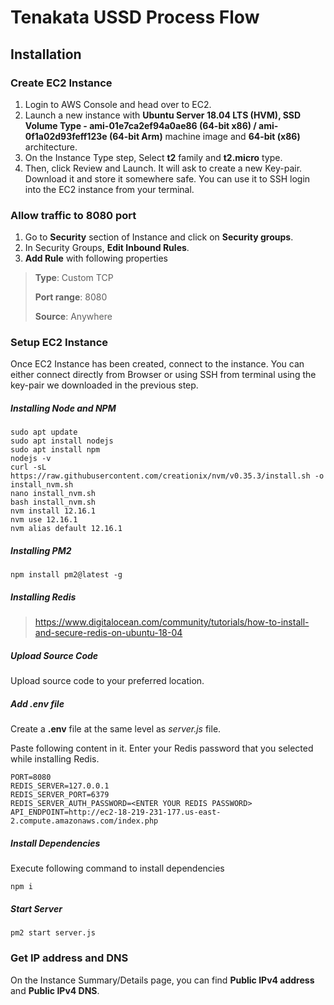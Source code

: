 
# Tenakata USSD Process Flow

## Installation

### Create EC2 Instance

1. Login to AWS Console and head over to EC2.
2. Launch a new instance with **Ubuntu Server 18.04 LTS (HVM), SSD Volume Type - ami-01e7ca2ef94a0ae86 (64-bit x86) / ami-0f1a02d93feff123e (64-bit Arm)** machine image and **64-bit (x86)** architecture.
3. On the Instance Type step, Select **t2** family and **t2.micro** type.
4. Then, click Review and Launch. It will ask to create a new Key-pair. Download it and store it somewhere safe. You can use it to SSH login into the EC2 instance from your terminal.

### Allow traffic to 8080 port

1. Go to **Security** section of Instance and click on **Security groups**.
2. In Security Groups, **Edit Inbound Rules**.
3. **Add Rule** with following properties

> **Type**: Custom TCP
>
> **Port range**: 8080
>
> **Source**: Anywhere

### Setup EC2 Instance

Once EC2 Instance has been created, connect to the instance. You can either connect directly from Browser or using SSH from terminal using the key-pair we downloaded in the previous step.

##### Installing Node and NPM

    sudo apt update
    sudo apt install nodejs
    sudo apt install npm
    nodejs -v
    curl -sL https://raw.githubusercontent.com/creationix/nvm/v0.35.3/install.sh -o install_nvm.sh
    nano install_nvm.sh
    bash install_nvm.sh
    nvm install 12.16.1
    nvm use 12.16.1
    nvm alias default 12.16.1
	
##### Installing PM2

    npm install pm2@latest -g

##### Installing Redis

> https://www.digitalocean.com/community/tutorials/how-to-install-and-secure-redis-on-ubuntu-18-04

##### Upload Source Code

Upload source code to your preferred location.

##### Add .env file

Create a **.env** file at the same level as *server.js* file.

Paste following content in it. Enter your Redis password that you selected while installing Redis.

    PORT=8080
    REDIS_SERVER=127.0.0.1
    REDIS_SERVER_PORT=6379
    REDIS_SERVER_AUTH_PASSWORD=<ENTER YOUR REDIS PASSWORD>
    API_ENDPOINT=http://ec2-18-219-231-177.us-east-2.compute.amazonaws.com/index.php

##### Install Dependencies

Execute following command to install dependencies

    npm i

##### Start Server

    pm2 start server.js

### Get IP address and DNS

On the Instance Summary/Details page, you can find **Public IPv4 address** and **Public IPv4 DNS**.